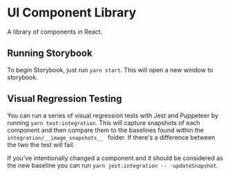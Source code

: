 # UI Component Library

A library of components in React.

## Running Storybook

To begin Storybook, just run `yarn start`. This will open a new window to storybook.

## Visual Regression Testing

You can run a series of visual regression tests with Jest and Puppeteer by running `yarn test:integration`. This will capture snapshots of each component and then compare them to the baselines found within the `integration/__image_snapshots__ ` folder. If there's a difference between the two the test will fail.

If you've intentionally changed a component and it should be considered as the new baseline you can run `yarn jest:integration -- -updateSnapshot`.